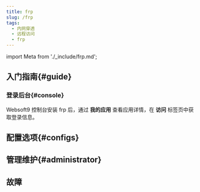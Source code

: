 ```yaml
---
title: frp
slug: /frp
tags:
  - 内网穿透
  - 远程访问
  - frp
---
```


import Meta from './_include/frp.md';

<Meta name="meta" />

## 入门指南{#guide}

### 登录后台{#console}

Websoft9 控制台安装 frp 后，通过 **我的应用** 查看应用详情，在 **访问** 标签页中获取登录信息。  

## 配置选项{#configs}

## 管理维护{#administrator}

## 故障